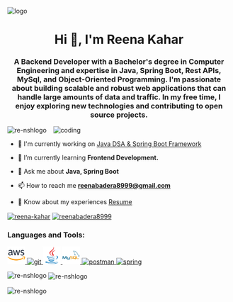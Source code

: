 ![logo](https://res.cloudinary.com/practicaldev/image/fetch/s--PHvvmnw8--/c_imagga_scale,f_auto,fl_progressive,h_420,q_auto,w_1000/https://dev-to-uploads.s3.amazonaws.com/uploads/articles/91ovedmu4grqhjh434rq.png)
<h1 align="center">Hi 👋, I'm Reena Kahar</h1>
<h3 align="center">A Backend Developer with a Bachelor's degree in Computer Engineering and expertise in Java, Spring Boot, Rest APIs, MySql, and Object-Oriented Programming. I'm passionate about building scalable and robust web applications that can handle large amounts of data and traffic. In my free time, I enjoy exploring new technologies and contributing to open source projects.</h3>

<img align="right" alt="coding" width="400" src="https://media2.giphy.com/media/L1R1tvI9svkIWwpVYr/200w.webp">

<p align="left"> <img src="https://komarev.com/ghpvc/?username=re-nshlogo&label=Profile%20views&color=0e75b6&style=flat" alt="re-nshlogo" /> </p>

- 🔭 I'm currently working on [Java DSA & Spring Boot Framework](https://github.com/Re-nshLoGo/BlogApi)

- 🌱 I’m currently learning **Frontend Development.**

- 💬 Ask me about **Java, Spring Boot**

- 📫 How to reach me **reenabadera8999@gmail.com**

- 📄 Know about my experiences [Resume](https://docs.google.com/document/d/1qAH9MsFJT5SVq9Jo7t40TMepX-3utEU-/edit)

<p align="left">
<a href="https://linkedin.com/in/reena-kahar" target="blank"><img align="center" src="https://raw.githubusercontent.com/rahuldkjain/github-profile-readme-generator/master/src/images/icons/Social/linked-in-alt.svg" alt="reena-kahar" height="30" width="40" /></a>
<a href="https://www.leetcode.com/reenabadera8999" target="blank"><img align="center" src="https://raw.githubusercontent.com/rahuldkjain/github-profile-readme-generator/master/src/images/icons/Social/leet-code.svg" alt="reenabadera8999" height="30" width="40" /></a>
</p>

<h3 align="left">Languages and Tools:</h3>
<p align="left"> <a href="https://aws.amazon.com" target="_blank" rel="noreferrer"> <img src="https://raw.githubusercontent.com/devicons/devicon/master/icons/amazonwebservices/amazonwebservices-original-wordmark.svg" alt="aws" width="40" height="40"/> </a> <a href="https://git-scm.com/" target="_blank" rel="noreferrer"> <img src="https://www.vectorlogo.zone/logos/git-scm/git-scm-icon.svg" alt="git" width="40" height="40"/> </a> <a href="https://www.java.com" target="_blank" rel="noreferrer"> <img src="https://raw.githubusercontent.com/devicons/devicon/master/icons/java/java-original.svg" alt="java" width="40" height="40"/> </a> <a href="https://www.mysql.com/" target="_blank" rel="noreferrer"> <img src="https://raw.githubusercontent.com/devicons/devicon/master/icons/mysql/mysql-original-wordmark.svg" alt="mysql" width="40" height="40"/> </a> <a href="https://postman.com" target="_blank" rel="noreferrer"> <img src="https://www.vectorlogo.zone/logos/getpostman/getpostman-icon.svg" alt="postman" width="40" height="40"/> </a> <a href="https://spring.io/" target="_blank" rel="noreferrer"> <img src="https://www.vectorlogo.zone/logos/springio/springio-icon.svg" alt="spring" width="40" height="40"/> </a> </p>

<p><img align="left" src="https://github-readme-stats.vercel.app/api/top-langs?username=re-nshlogo&show_icons=true&locale=en&layout=compact" alt="re-nshlogo" /></p>

<p>&nbsp;<img align="center" src="https://github-readme-stats.vercel.app/api?username=re-nshlogo&show_icons=true&locale=en" alt="re-nshlogo" /></p>

<p><img align="center" src="https://github-readme-streak-stats.herokuapp.com/?user=re-nshlogo&" alt="re-nshlogo" /></p>
